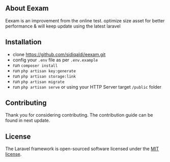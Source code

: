 ## About Eexam

Eexam is an improvement from the online test. optimize size asset for better performance & will keep update using the latest laravel

## Installation

- clone https://github.com/sidiqaldi/eexam.git
- config your `.env` file as per `.env.example`
- run `composer install`
- run `php artisan key:generate`
- run `php artisan storage:link`
- run `php artisan migrate`
- run `php artisan serve` or using your HTTP Server target `/public` folder 

## Contributing

Thank you for considering contributing. The contribution guide can be found in next update.

## License

The Laravel framework is open-sourced software licensed under the [MIT license](https://opensource.org/licenses/MIT).
